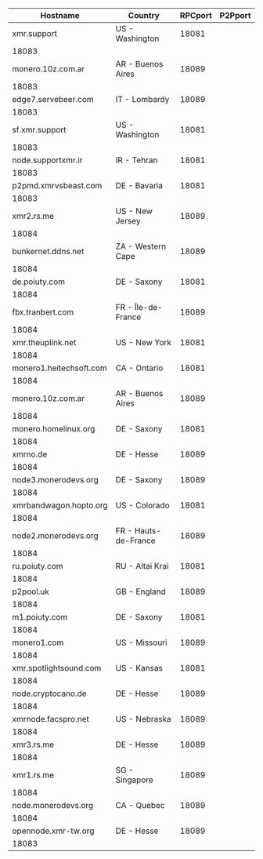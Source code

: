 Hostname | Country | RPCport | P2Pport
--- | --- | --- | ---
xmr.support | US - Washington | 18081
 | 18083
monero.10z.com.ar | AR - Buenos Aires | 18089
 | 18083
edge7.servebeer.com | IT - Lombardy | 18089
 | 18083
sf.xmr.support | US - Washington | 18081
 | 18083
node.supportxmr.ir | IR - Tehran | 18081
 | 18083
p2pmd.xmrvsbeast.com | DE - Bavaria | 18081
 | 18083
xmr2.rs.me | US - New Jersey | 18089
 | 18084
bunkernet.ddns.net | ZA - Western Cape | 18089
 | 18084
de.poiuty.com | DE - Saxony | 18081
 | 18084
fbx.tranbert.com | FR - Île-de-France | 18089
 | 18084
xmr.theuplink.net | US - New York | 18081
 | 18084
monero1.heitechsoft.com | CA - Ontario | 18081
 | 18084
monero.10z.com.ar | AR - Buenos Aires | 18089
 | 18084
monero.homelinux.org | DE - Saxony | 18081
 | 18084
xmrno.de | DE - Hesse | 18089
 | 18084
node3.monerodevs.org | DE - Saxony | 18089
 | 18084
xmrbandwagon.hopto.org | US - Colorado | 18081
 | 18084
node2.monerodevs.org | FR - Hauts-de-France | 18089
 | 18084
ru.poiuty.com | RU - Altai Krai | 18081
 | 18084
p2pool.uk | GB - England | 18089
 | 18084
m1.poiuty.com | DE - Saxony | 18081
 | 18084
monero1.com | US - Missouri | 18089
 | 18084
xmr.spotlightsound.com | US - Kansas | 18081
 | 18084
node.cryptocano.de | DE - Hesse | 18089
 | 18084
xmrnode.facspro.net | US - Nebraska | 18089
 | 18084
xmr3.rs.me | DE - Hesse | 18089
 | 18084
xmr1.rs.me | SG - Singapore | 18089
 | 18084
node.monerodevs.org | CA - Quebec | 18089
 | 18084
opennode.xmr-tw.org | DE - Hesse | 18089
 | 18083
